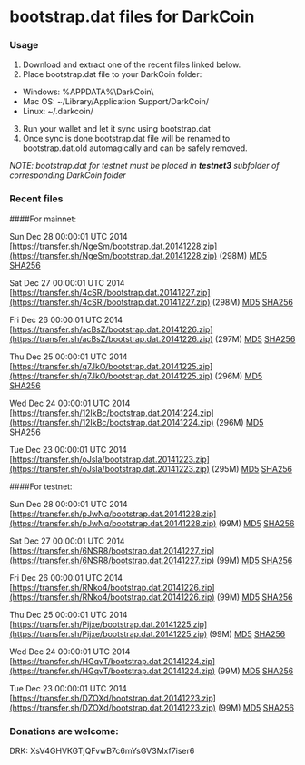 # bootstrap.dat files for DarkCoin

### Usage

1. Download and extract one of the recent files linked below.
2. Place bootstrap.dat file to your DarkCoin folder:
 - Windows: %APPDATA%\DarkCoin\
 - Mac OS: ~/Library/Application Support/DarkCoin/
 - Linux: ~/.darkcoin/
3. Run your wallet and let it sync using bootstrap.dat
4. Once sync is done bootstrap.dat file will be renamed to bootstrap.dat.old automagically and can be safely removed.

_NOTE: bootstrap.dat for testnet must be placed in **testnet3** subfolder of corresponding DarkCoin folder_

### Recent files

####For mainnet:

Sun Dec 28 00:00:01 UTC 2014 [https://transfer.sh/NgeSm/bootstrap.dat.20141228.zip](https://transfer.sh/NgeSm/bootstrap.dat.20141228.zip) (298M) [MD5](https://transfer.sh/wcrvs/md5.txt) [SHA256](https://transfer.sh/A7Ddd/sha256.txt)

Sat Dec 27 00:00:01 UTC 2014 [https://transfer.sh/4cSRl/bootstrap.dat.20141227.zip](https://transfer.sh/4cSRl/bootstrap.dat.20141227.zip) (298M) [MD5](https://transfer.sh/z8OGq/md5.txt) [SHA256](https://transfer.sh/11QrC1/sha256.txt)

Fri Dec 26 00:00:01 UTC 2014 [https://transfer.sh/acBsZ/bootstrap.dat.20141226.zip](https://transfer.sh/acBsZ/bootstrap.dat.20141226.zip) (297M) [MD5](https://transfer.sh/165gmA/md5.txt) [SHA256](https://transfer.sh/exppf/sha256.txt)

Thu Dec 25 00:00:01 UTC 2014 [https://transfer.sh/q7JkO/bootstrap.dat.20141225.zip](https://transfer.sh/q7JkO/bootstrap.dat.20141225.zip) (296M) [MD5](https://transfer.sh/woomG/md5.txt) [SHA256](https://transfer.sh/M10T/sha256.txt)

Wed Dec 24 00:00:01 UTC 2014 [https://transfer.sh/12IkBc/bootstrap.dat.20141224.zip](https://transfer.sh/12IkBc/bootstrap.dat.20141224.zip) (296M) [MD5](https://transfer.sh/mLxH7/md5.txt) [SHA256](https://transfer.sh/j7aJr/sha256.txt)

Tue Dec 23 00:00:01 UTC 2014 [https://transfer.sh/oJsla/bootstrap.dat.20141223.zip](https://transfer.sh/oJsla/bootstrap.dat.20141223.zip) (295M) [MD5](https://transfer.sh/wesib/md5.txt) [SHA256](https://transfer.sh/F3PzK/sha256.txt)

####For testnet:

Sun Dec 28 00:00:01 UTC 2014 [https://transfer.sh/pJwNq/bootstrap.dat.20141228.zip](https://transfer.sh/pJwNq/bootstrap.dat.20141228.zip) (99M) [MD5](https://transfer.sh/A948p/md5.txt) [SHA256](https://transfer.sh/1eDDKp/sha256.txt)

Sat Dec 27 00:00:01 UTC 2014 [https://transfer.sh/6NSR8/bootstrap.dat.20141227.zip](https://transfer.sh/6NSR8/bootstrap.dat.20141227.zip) (99M) [MD5](https://transfer.sh/G51Dr/md5.txt) [SHA256](https://transfer.sh/PiPsn/sha256.txt)

Fri Dec 26 00:00:01 UTC 2014 [https://transfer.sh/RNko4/bootstrap.dat.20141226.zip](https://transfer.sh/RNko4/bootstrap.dat.20141226.zip) (99M) [MD5](https://transfer.sh/y0seN/md5.txt) [SHA256](https://transfer.sh/V6qmk/sha256.txt)

Thu Dec 25 00:00:01 UTC 2014 [https://transfer.sh/Pijxe/bootstrap.dat.20141225.zip](https://transfer.sh/Pijxe/bootstrap.dat.20141225.zip) (99M) [MD5](https://transfer.sh/15qMUV/md5.txt) [SHA256](https://transfer.sh/lf0d8/sha256.txt)

Wed Dec 24 00:00:01 UTC 2014 [https://transfer.sh/HGqvT/bootstrap.dat.20141224.zip](https://transfer.sh/HGqvT/bootstrap.dat.20141224.zip) (99M) [MD5](https://transfer.sh/18B5mn/md5.txt) [SHA256](https://transfer.sh/KJiVS/sha256.txt)

Tue Dec 23 00:00:01 UTC 2014 [https://transfer.sh/DZOXd/bootstrap.dat.20141223.zip](https://transfer.sh/DZOXd/bootstrap.dat.20141223.zip) (99M) [MD5](https://transfer.sh/KIfMr/md5.txt) [SHA256](https://transfer.sh/KyZpq/sha256.txt)

### Donations are welcome:

DRK: XsV4GHVKGTjQFvwB7c6mYsGV3Mxf7iser6
